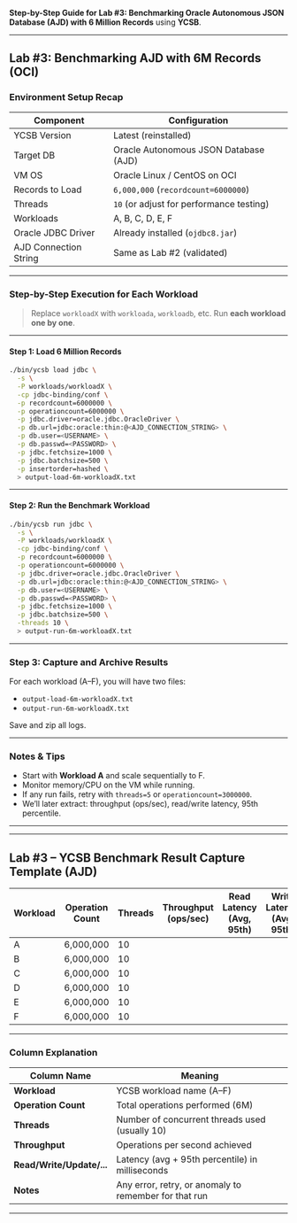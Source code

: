 **Step-by-Step Guide for Lab #3: Benchmarking Oracle Autonomous JSON Database (AJD) with 6 Million Records** using **YCSB**.

---

## Lab #3: Benchmarking AJD with 6M Records (OCI)

### Environment Setup Recap

| Component             | Configuration                            |
| --------------------- | ---------------------------------------- |
| YCSB Version          | Latest (reinstalled)                     |
| Target DB             | Oracle Autonomous JSON Database (AJD)    |
| VM OS                 | Oracle Linux / CentOS on OCI             |
| Records to Load       | `6,000,000` (`recordcount=6000000`)      |
| Threads               | `10` (or adjust for performance testing) |
| Workloads             | A, B, C, D, E, F                         |
| Oracle JDBC Driver    | Already installed (`ojdbc8.jar`)         |
| AJD Connection String | Same as Lab #2 (validated)               |

---

### Step-by-Step Execution for Each Workload

> Replace `workloadX` with `workloada`, `workloadb`, etc. Run **each workload one by one**.

---

#### Step 1: Load 6 Million Records

```bash
./bin/ycsb load jdbc \
  -s \
  -P workloads/workloadX \
  -cp jdbc-binding/conf \
  -p recordcount=6000000 \
  -p operationcount=6000000 \
  -p jdbc.driver=oracle.jdbc.OracleDriver \
  -p db.url=jdbc:oracle:thin:@<AJD_CONNECTION_STRING> \
  -p db.user=<USERNAME> \
  -p db.passwd=<PASSWORD> \
  -p jdbc.fetchsize=1000 \
  -p jdbc.batchsize=500 \
  -p insertorder=hashed \
  > output-load-6m-workloadX.txt
```

---

#### Step 2: Run the Benchmark Workload

```bash
./bin/ycsb run jdbc \
  -s \
  -P workloads/workloadX \
  -cp jdbc-binding/conf \
  -p recordcount=6000000 \
  -p operationcount=6000000 \
  -p jdbc.driver=oracle.jdbc.OracleDriver \
  -p db.url=jdbc:oracle:thin:@<AJD_CONNECTION_STRING> \
  -p db.user=<USERNAME> \
  -p db.passwd=<PASSWORD> \
  -p jdbc.fetchsize=1000 \
  -p jdbc.batchsize=500 \
  -threads 10 \
  > output-run-6m-workloadX.txt
```

---

### Step 3: Capture and Archive Results

For each workload (A–F), you will have two files:

* `output-load-6m-workloadX.txt`
* `output-run-6m-workloadX.txt`

Save and zip all logs.

---

### Notes & Tips

* Start with **Workload A** and scale sequentially to F.
* Monitor memory/CPU on the VM while running.
* If any run fails, retry with `threads=5` or `operationcount=3000000`.
* We’ll later extract: throughput (ops/sec), read/write latency, 95th percentile.

---


---

## Lab #3 – YCSB Benchmark Result Capture Template (AJD)

| Workload | Operation Count | Threads | Throughput (ops/sec) | Read Latency (Avg, 95th) | Write Latency (Avg, 95th) | Update Latency (Avg, 95th) | Scan Latency (Avg, 95th) | Insert Latency (Avg, 95th) | Notes |
| -------- | --------------- | ------- | -------------------- | ------------------------ | ------------------------- | -------------------------- | ------------------------ | -------------------------- | ----- |
| A        | 6,000,000       | 10      |                      |                          |                           |                            |                          |                            |       |
| B        | 6,000,000       | 10      |                      |                          |                           |                            |                          |                            |       |
| C        | 6,000,000       | 10      |                      |                          |                           |                            |                          |                            |       |
| D        | 6,000,000       | 10      |                      |                          |                           |                            |                          |                            |       |
| E        | 6,000,000       | 10      |                      |                          |                           |                            |                          |                            |       |
| F        | 6,000,000       | 10      |                      |                          |                           |                            |                          |                            |       |

---

### Column Explanation

| Column Name               | Meaning                                               |
| ------------------------- | ----------------------------------------------------- |
| **Workload**              | YCSB workload name (A–F)                              |
| **Operation Count**       | Total operations performed (6M)                       |
| **Threads**               | Number of concurrent threads used (usually 10)        |
| **Throughput**            | Operations per second achieved                        |
| **Read/Write/Update/...** | Latency (avg + 95th percentile) in milliseconds       |
| **Notes**                 | Any error, retry, or anomaly to remember for that run |

---



